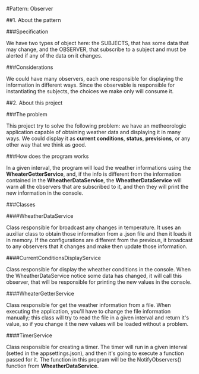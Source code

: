 ﻿#Pattern: Observer

##1. About the pattern

###Specification

We have two types of object here: the SUBJECTS, that has some data that may change, and the OBSERVER, that subscribe to a subject and
must be alerted if any of the data on it changes.

###Considerations

We could have many observers, each one responsible for displaying the information in different ways. Since the observable is responsible
for instantiating the subjects, the choices we make only will consume it.


##2. About this project

###The problem

This project try to solve the following problem: we have an metheorologic application capable of obtaining weather data and displaying it
in many ways. We could display it as **current conditions**, **status**, **previsions**, or any other way that we think as good.

###How does the program works

In a given interval, the program will load the weather informations using the **WheaterGetterService**, and, if the info 
is different from the information contained in the **WheatherDataService**, the **WheatherDataService** will warn all the observers 
that are subscribed to it, and then they will print the new information in the console. 

###Classes

####WheatherDataService

Class responsible for broadcast any changes in temperature. It uses an auxiliar class to obtain those information from a .json file and
then it loads it in memory. If the configurations are different from the previous, it broadcast to any observers that it changes and 
make then update those information.

####CurrentConditionsDisplayService

Class responsible for display the wheather conditions in the console. When the WheatherDataService notice some data has changed, it will
call this observer, that will be responsible for printing the new values in the console.

####WheaterGetterService

Class responsible for get the weather information from a file. When executing the application, you'll have to change the file information
manually; this class will try to read the file in a given interval and return it's value, so if you change it the new values will be loaded
without a problem.

####TimerService

Class responsible for creating a timer. The timer will run in a given interval (setted in the appsettings.json), and then it's going to 
execute a function passed for it. The function in this program will be the NotifyObservers() function from **WheatherDataService**.